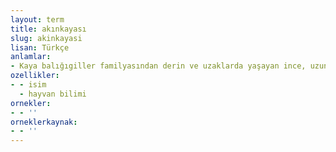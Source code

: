 ```yaml
---
layout: term
title: akınkayası
slug: akinkayasi
lisan: Türkçe
anlamlar:
- Kaya balığıgiller familyasından derin ve uzaklarda yaşayan ince, uzun bir tür balık
ozellikler:
- - isim
  - hayvan bilimi
ornekler:
- - ''
orneklerkaynak:
- - ''
---
```

